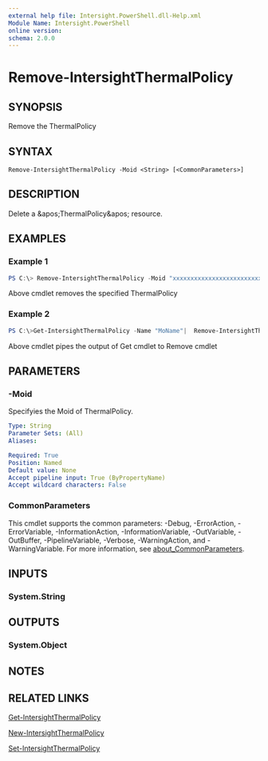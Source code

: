 ```yaml
---
external help file: Intersight.PowerShell.dll-Help.xml
Module Name: Intersight.PowerShell
online version:
schema: 2.0.0
---
```


# Remove-IntersightThermalPolicy

## SYNOPSIS
Remove the ThermalPolicy

## SYNTAX

```
Remove-IntersightThermalPolicy -Moid <String> [<CommonParameters>]
```

## DESCRIPTION
Delete a &amp;apos;ThermalPolicy&amp;apos; resource.

## EXAMPLES

### Example 1
```powershell
PS C:\> Remove-IntersightThermalPolicy -Moid "xxxxxxxxxxxxxxxxxxxxxxxxxxx"
```
Above cmdlet removes the specified ThermalPolicy 

### Example 2
```powershell
PS C:\>Get-IntersightThermalPolicy -Name "MoName"|  Remove-IntersightThermalPolicy
```
Above cmdlet pipes the output of Get cmdlet to Remove cmdlet

## PARAMETERS

### -Moid
Specifyies the Moid of ThermalPolicy.

```yaml
Type: String
Parameter Sets: (All)
Aliases:

Required: True
Position: Named
Default value: None
Accept pipeline input: True (ByPropertyName)
Accept wildcard characters: False
```

### CommonParameters
This cmdlet supports the common parameters: -Debug, -ErrorAction, -ErrorVariable, -InformationAction, -InformationVariable, -OutVariable, -OutBuffer, -PipelineVariable, -Verbose, -WarningAction, and -WarningVariable. For more information, see [about_CommonParameters](http://go.microsoft.com/fwlink/?LinkID=113216).

## INPUTS

### System.String

## OUTPUTS

### System.Object
## NOTES

## RELATED LINKS

[Get-IntersightThermalPolicy](./Get-IntersightThermalPolicy.md)

[New-IntersightThermalPolicy](./New-IntersightThermalPolicy.md)

[Set-IntersightThermalPolicy](./Set-IntersightThermalPolicy.md)

